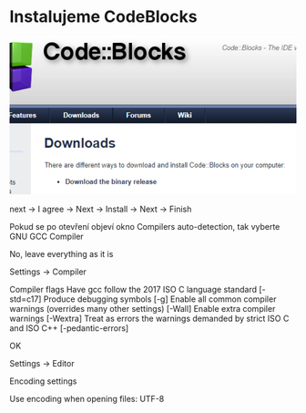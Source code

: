 # Instalujeme CodeBlocks


![download](obrazky/kapitola001/codeblock_download.PNG)

next -> I agree -> Next -> Install -> Next -> Finish

Pokud se po otevření objeví okno Compilers auto-detection, tak vyberte GNU GCC Compiler

No, leave everything as it is 


Settings -> Compiler

Compiler flags
Have gcc follow the 2017 ISO C language standard [-std=c17]
Produce debugging symbols [-g]
Enable all common compiler warnings (overrides many other settings) [-Wall]
Enable extra compiler warnings [-Wextra]
Treat as errors the warnings demanded by strict ISO C and ISO C++ [-pedantic-errors]

OK


Settings -> Editor

Encoding settings

Use encoding when opening files: UTF-8
